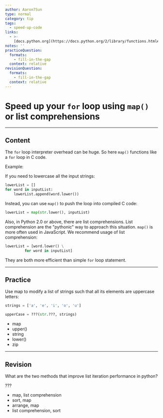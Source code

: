 ```yaml
---
author: Aaron7Sun
type: normal
category: tip
tags:
  - speed-up-code
links:
  - >-
    [docs.python.org](https://docs.python.org/2/library/functions.html#map){website}
notes: ''
practiceQuestion:
  formats:
    - fill-in-the-gap
  context: relative
revisionQuestion:
  formats:
    - fill-in-the-gap
  context: relative
---
```


# Speed up your `for` loop using `map()` or list comprehensions


---

## Content

The `for` loop interpreter overhead can be huge. So here `map()` functions like a `for` loop in C code.  

Example:

If you need to lowercase all the input strings:

```python
lowerList = []
for word in inputList:
    lowerList.append(word.lower())
```

Instead, you can use `map()` to push the loop into compiled C code:

```python
lowerList = map(str.lower(), inputList)
```

Also, in Python 2.0 or above, there are list comprehensions. List comprehension are the "pythonic" way to approach this situation. `map()` is more often used in JavaScript. We recommend usage of list comprehension:

```python
lowerList = [word.lower() \
         for word in inputList]
```

They are both more efficient than simple `for` loop statement.


---

## Practice

Use map to modify a list of strings such that all its elements are uppercase letters:

```python
strings = ['a', 'e', 'i', 'o', 'u']

upperCase = ???(str.???, strings)
```

- map
- upper()
- string
- lower()
- zip


---

## Revision

What are the two methods that improve list iteration performance in python?

???

- map, list comprehension
- sort, map
- arrange, map
- list comprehension, sort
 
